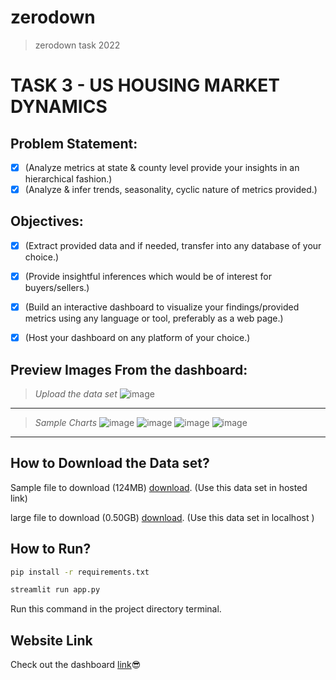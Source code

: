 # zerodown
> zerodown task 2022

# TASK 3 - US HOUSING MARKET DYNAMICS

## Problem Statement:

- [x] (Analyze metrics at state & county level provide your insights in an hierarchical fashion.)
- [x] (Analyze & infer trends, seasonality, cyclic nature of metrics provided.)

## Objectives:

- [x] (Extract provided data and if needed, transfer into any database of your choice.)
- [x] (Provide insightful inferences which would be of interest for buyers/sellers.)
- [x] (Build an interactive dashboard to visualize your findings/provided metrics using any language or tool, preferably as a web page.)
- [x] (Host your dashboard on any platform of your choice.)


## Preview Images From the dashboard:
> *Upload the data set*
  ![image](https://user-images.githubusercontent.com/62739618/161399784-3dc0ce7d-3ccf-450a-95c2-989e9965d227.png)
---
> *Sample Charts*
![image](https://user-images.githubusercontent.com/62739618/161399847-96f7cdc0-8452-484c-86dc-9e3922d8a9dc.png)
![image](https://user-images.githubusercontent.com/62739618/161399894-bac599cf-d87d-4bcf-92f4-83033fef9a78.png)
![image](https://user-images.githubusercontent.com/62739618/161400039-f5341612-27a3-4941-99cf-cab52eb35f40.png)
![image](https://user-images.githubusercontent.com/62739618/161400062-fc28ba2c-21cc-4851-8ab9-7d914787b52c.png)

---
## How to Download the Data set?

Sample file to download (124MB) [download](https://drive.google.com/file/d/1KMFL8Js24rbUTA9lkp81dyFdUAfljfGH/view?usp=sharing). (Use this data set in hosted link)


large file to download (0.50GB) [download](https://drive.google.com/file/d/1FIcHqGCfM-8-SU6pbW6DOOCJNJgKAx-k/view?usp=sharing). (Use this data set in localhost )

## How to Run?
```bash
pip install -r requirements.txt
```

```bash
streamlit run app.py
```
Run this command in the project directory terminal.

## Website Link

Check out the dashboard [link](https://share.streamlit.io/mathanamathav/zerodown/main/app.py)😎






